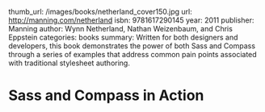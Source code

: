 thumb_url: /images/books/netherland_cover150.jpg
url: http://manning.com/netherland
isbn: 9781617290145
year: 2011
publisher: Manning
author: Wynn Netherland, Nathan Weizenbaum, and Chris Eppstein
categories: books
summary: Written for both designers and developers, this book demonstrates the power of both Sass and Compass through a series of examples that address common pain points associated with traditional stylesheet authoring.

# Sass and Compass in Action

